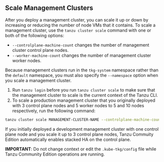 ## Scale Management Clusters

After you deploy a management cluster, you can scale it up or down by increasing or reducing the number of node VMs that it contains. To scale a management cluster, use the `tanzu cluster scale` command with one or both of the following options:

* `--controlplane-machine-count` changes the number of management cluster control plane nodes.
* `--worker-machine-count` changes the number of management cluster worker nodes.

Because management clusters run in the `tkg-system` namespace rather than the `default` namespace, you must also specify the `--namespace` option when you scale a management cluster.

1. Run `tanzu login` before you run `tanzu cluster scale` to make sure that the management cluster to scale is the current context of the Tanzu CLI.
1. To scale a production management cluster that you originally deployed with 3 control plane nodes and 5 worker nodes to 5 and 10 nodes respectively, run the following command:

```sh
tanzu cluster scale MANAGEMENT-CLUSTER-NAME --controlplane-machine-count 5 --worker-machine-count 10 --namespace tkg-system
```

If you initially deployed a development management cluster with one control plane node and you scale it up to 3 control plane nodes, Tanzu Commuity Edition automatically enables stacked HA on the control plane.

**IMPORTANT**: Do not change context or edit the `.kube-tkg/config` file while Tanzu Community Edition operations are running.